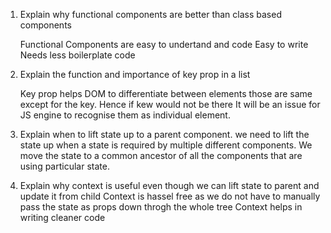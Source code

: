 1. Explain why functional components are better than class based components

    Functional Components are easy to undertand and code
    Easy to write 
    Needs less boilerplate code


2. Explain the function and importance of key prop in a list

    Key prop helps DOM to differentiate between elements those are same except for the key. Hence if kew would not be there It will be an issue for JS engine to recognise them as individual element.

3. Explain when to lift state up to a parent component.
    we need to lift the state up when a state is required by multiple different components. We move the state to a common ancestor of all the components that are using particular state.

4. Explain why context is useful even though we can lift state to parent and update it from child
    Context is hassel free as we do not have to manually pass the state as props down throgh the whole tree
    Context helps in writing cleaner code